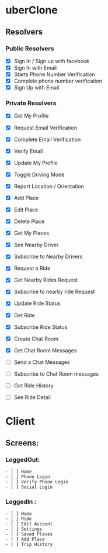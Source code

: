 # uberClone

## Resolvers

### Public Resolvers

- [x] Sign In / Sign up with facebook
- [x] Sign In with Email
- [x] Starts Phone Number Verification
- [x] Complele phone number verification
- [x] Sign Up with Email

### Private Resolvers

- [x] Get My Profile
- [x] Request Email Verification
- [x] Complete Email Verification
- [x] Verify Email
- [x] Update My Profile
- [x] Toggle Driving Mode
- [x] Report Location / Orientation
- [x] Add Place
- [x] Edit Place
- [x] Delete Place
- [x] Get My Places
- [x] See Nearby Driver
- [x] Subscribe to Nearby Drivers
- [x] Request a Ride
- [x] Get Nearby Rides Request
- [x] Subscribe to nearby ride Request
- [x] Update Ride Status
- [x] Get Ride
- [x] Subscribe Ride Status
- [x] Create Chat Room
- [x] Get Chat Room Messages
- [ ] Send a Chat Messages
- [ ] Subscribe to Chat Room messages

- [ ] Get Ride History
- [ ] See Ride Detail

# Client


## Screens:

### LoggedOut:

    - [ ] Home
    - [ ] Phone Login
    - [ ] Verify Phone Login
    - [ ] Social Login

### LoggedIn :

    - [ ] Home
    - [ ] Ride
    - [ ] Edit Account
    - [ ] Settings
    - [ ] Saved Places
    - [ ] Add Place
    - [ ] Trip History
